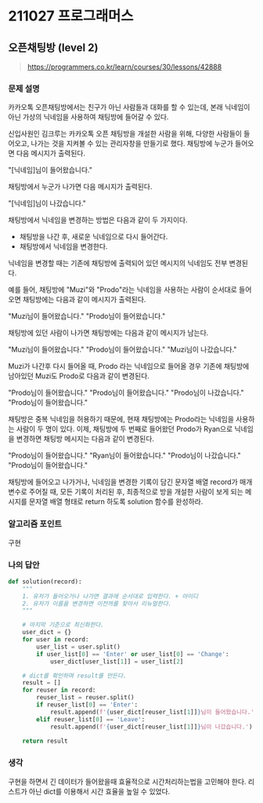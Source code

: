 # 211027 프로그래머스

## 오픈채팅방 (level 2)

> https://programmers.co.kr/learn/courses/30/lessons/42888

### 문제 설명

카카오톡 오픈채팅방에서는 친구가 아닌 사람들과 대화를 할 수 있는데, 본래 닉네임이 아닌 가상의 닉네임을 사용하여 채팅방에 들어갈 수 있다.

신입사원인 김크루는 카카오톡 오픈 채팅방을 개설한 사람을 위해, 다양한 사람들이 들어오고, 나가는 것을 지켜볼 수 있는 관리자창을 만들기로 했다. 채팅방에 누군가 들어오면 다음 메시지가 출력된다.

"[닉네임]님이 들어왔습니다."

채팅방에서 누군가 나가면 다음 메시지가 출력된다.

"[닉네임]님이 나갔습니다."

채팅방에서 닉네임을 변경하는 방법은 다음과 같이 두 가지이다.

- 채팅방을 나간 후, 새로운 닉네임으로 다시 들어간다.
- 채팅방에서 닉네임을 변경한다.

닉네임을 변경할 때는 기존에 채팅방에 출력되어 있던 메시지의 닉네임도 전부 변경된다.

예를 들어, 채팅방에 "Muzi"와 "Prodo"라는 닉네임을 사용하는 사람이 순서대로 들어오면 채팅방에는 다음과 같이 메시지가 출력된다.

"Muzi님이 들어왔습니다."
"Prodo님이 들어왔습니다."

채팅방에 있던 사람이 나가면 채팅방에는 다음과 같이 메시지가 남는다.

"Muzi님이 들어왔습니다."
"Prodo님이 들어왔습니다."
"Muzi님이 나갔습니다."

Muzi가 나간후 다시 들어올 때, Prodo 라는 닉네임으로 들어올 경우 기존에 채팅방에 남아있던 Muzi도 Prodo로 다음과 같이 변경된다.

"Prodo님이 들어왔습니다."
"Prodo님이 들어왔습니다."
"Prodo님이 나갔습니다."
"Prodo님이 들어왔습니다."

채팅방은 중복 닉네임을 허용하기 때문에, 현재 채팅방에는 Prodo라는 닉네임을 사용하는 사람이 두 명이 있다. 이제, 채팅방에 두 번째로 들어왔던 Prodo가 Ryan으로 닉네임을 변경하면 채팅방 메시지는 다음과 같이 변경된다.

"Prodo님이 들어왔습니다."
"Ryan님이 들어왔습니다."
"Prodo님이 나갔습니다."
"Prodo님이 들어왔습니다."

채팅방에 들어오고 나가거나, 닉네임을 변경한 기록이 담긴 문자열 배열 record가 매개변수로 주어질 때, 모든 기록이 처리된 후, 최종적으로 방을 개설한 사람이 보게 되는 메시지를 문자열 배열 형태로 return 하도록 solution 함수를 완성하라.

### 알고리즘 포인트

구현

### 나의 답안

```python
def solution(record):
    """
    1. 유저가 들어오거나 나가면 결과에 순서대로 입력한다. + 아이디
    2. 유저가 이름을 변경하면 이전꺼를 찾아서 리뉴얼한다.
    """

    # 마지막 기준으로 최신화한다.
    user_dict = {}
    for user in record:
        user_list = user.split()
        if user_list[0] == 'Enter' or user_list[0] == 'Change':
            user_dict[user_list[1]] = user_list[2]

    # dict를 확인하며 result를 만든다.
    result = []
    for reuser in record:
        reuser_list = reuser.split()
        if reuser_list[0] == 'Enter':
            result.append(f'{user_dict[reuser_list[1]]}님이 들어왔습니다.')
        elif reuser_list[0] == 'Leave':
            result.append(f'{user_dict[reuser_list[1]]}님이 나갔습니다.')
    
    return result
```

### 생각

구현을 하면서 긴 데이터가 들어왔을때 효율적으로 시간처리하는법을 고민해야 한다. 리스트가 아닌 dict를 이용해서 시간 효율을 높일 수 있었다.



